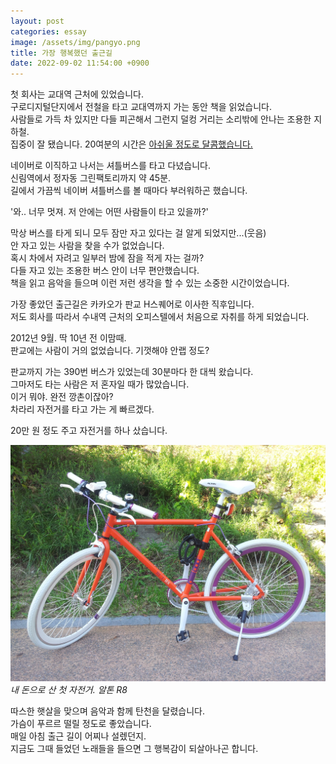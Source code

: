 ```yaml
---
layout: post
categories: essay
image: /assets/img/pangyo.png
title: 가장 행복했던 출근길
date: 2022-09-02 11:54:00 +0900
---
```


첫 회사는 교대역 근처에 있었습니다.  
구로디지털단지에서 전철을 타고 교대역까지 가는 동안 책을 읽었습니다.  
사람들로 가득 차 있지만 다들 피곤해서 그런지 덜컹 거리는 소리밖에 안나는 조용한 지하철.  
집중이 잘 됐습니다. 20여분의 시간은 [아쉬울 정도로 달콤했습니다.](/essay/2021/10/03/%EC%B6%9C%EA%B7%BC%EA%B8%B8%EC%9D%98-%EA%B0%95%EC%A0%9C-%EB%8F%85%EC%84%9C.html)

네이버로 이직하고 나서는 셔틀버스를 타고 다녔습니다.  
신림역에서 정자동 그린팩토리까지 약 45분.  
길에서 가끔씩 네이버 셔틀버스를 볼 때마다 부러워하곤 했습니다.  

'와.. 너무 멋져. 저 안에는 어떤 사람들이 타고 있을까?'  

막상 버스를 타게 되니 모두 잠만 자고 있다는 걸 알게 되었지만...(웃음)  
안 자고 있는 사람을 찾을 수가 없었습니다.  
혹시 차에서 자려고 일부러 밤에 잠을 적게 자는 걸까?  
다들 자고 있는 조용한 버스 안이 너무 편안했습니다.  
책을 읽고 음악을 들으며 이런 저런 생각을 할 수 있는 소중한 시간이었습니다.

가장 좋았던 출근길은 카카오가 판교 H스퀘어로 이사한 직후입니다.  
저도 회사를 따라서 수내역 근처의 오피스텔에서 처음으로 자취를 하게 되었습니다.  

2012년 9월. 딱 10년 전 이맘때.  
판교에는 사람이 거의 없었습니다. 기껏해야 안랩 정도?

판교까지 가는 390번 버스가 있었는데 30분마다 한 대씩 왔습니다.  
그마저도 타는 사람은 저 혼자일 때가 많았습니다.  
이거 뭐야. 완전 깡촌이잖아?  
차라리 자전거를 타고 가는 게 빠르겠다.
 
20만 원 정도 주고 자전거를 하나 샀습니다.  

![](/assets/img/alton.jpg)  
*내 돈으로 산 첫 자전거. 알톤 R8*

따스한 햇살을 맞으며 음악과 함께 탄천을 달렸습니다.  
가슴이 푸르르 떨릴 정도로 좋았습니다.  
매일 아침 출근 길이 어찌나 설렜던지.  
지금도 그때 들었던 노래들을 들으면 그 행복감이 되살아나곤 합니다.